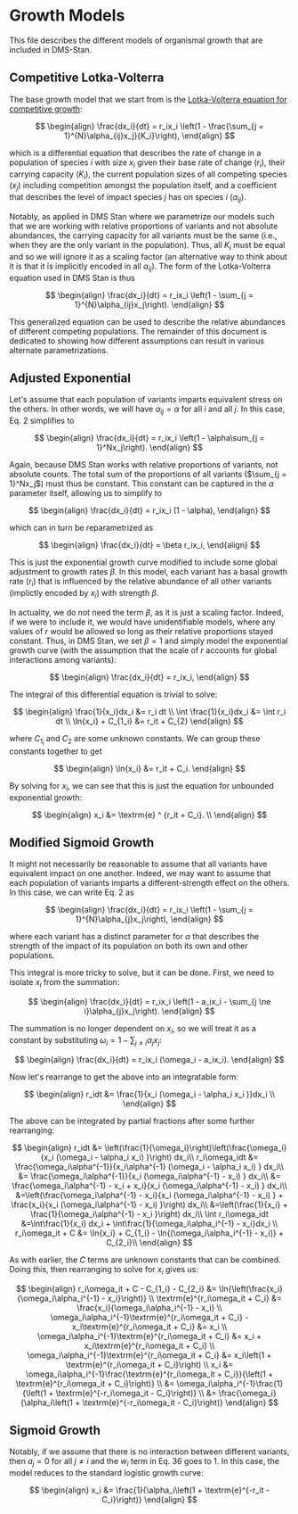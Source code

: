 Growth Models
=============
This file describes the different models of organismal growth that are included in DMS-Stan.

## Competitive Lotka-Volterra
The base growth model that we start from is the [Lotka-Volterra equation for competitive growth](https://journals.biologists.com/jeb/article/9/4/389/22702/Experimental-Studies-on-the-Struggle-for):

$$
\begin{align}
\frac{dx_i}{dt} = r_ix_i \left(1 - \frac{\sum_{j = 1}^{N}\alpha_{ij}x_j}{K_i}\right),
\end{align}
$$

which is a differential equation that describes the rate of change in a population of species $i$ with size $x_i$ given their base rate of change ($r_i$), their carrying capacity ($K_i$), the current population sizes of all competing species ($x_j$) including competition amongst the population itself, and a coefficient that describes the level of impact species $j$ has on species $i$ ($\alpha_{ij}$).

Notably, as applied in DMS Stan where we parametrize our models such that we are working with relative proportions of variants and not absolute abundances, the carrying capacity for all variants must be the same (i.e., when they are the only variant in the population). Thus, all $K_i$ must be equal and so we will ignore it as a scaling factor (an alternative way to think about it is that it is implicitly encoded in all $\alpha_{ij}$). The form of the Lotka-Volterra equation used in DMS Stan is thus

$$
\begin{align}
\frac{dx_i}{dt} = r_ix_i \left(1 - \sum_{j = 1}^{N}\alpha_{ij}x_j\right).
\end{align}
$$

This generalized equation can be used to describe the relative abundances of different competing populations. The remainder of this document is dedicated to showing how different assumptions can result in various alternate parametrizations.

## Adjusted Exponential
Let's assume that each population of variants imparts equivalent stress on the others. In other words, we will have $\alpha_{ij} = \alpha$ for all $i$ and all $j$. In this case, Eq. 2 simplifies to

$$
\begin{align}
\frac{dx_i}{dt} = r_ix_i \left(1 - \alpha\sum_{j = 1}^Nx_j\right).
\end{align}
$$

Again, because DMS Stan works with relative proportions of variants, not absolute counts. The total sum of the proportions of all variants ($\sum_{j = 1}^Nx_j$) must thus be constant. This constant can be captured in the $\alpha$ parameter itself, allowing us to simplify to

$$
\begin{align}
\frac{dx_i}{dt} = r_ix_i (1 - \alpha),
\end{align}
$$

which can in turn be reparametrized as

$$
\begin{align}
\frac{dx_i}{dt} = \beta r_ix_i,
\end{align}
$$

This is just the exponential growth curve modified to include some global adjustment to growth rates $\beta$. In this model, each variant has a basal growth rate ($r_i$) that is influenced by the relative abundance of all other variants (implictly encoded by $x_i$) with strength $\beta$.

In actuality, we do not need the term $\beta$, as it is just a scaling factor. Indeed, if we were to include it, we would have unidentifiable models, where any values of $r$ would be allowed so long as their relative proportions stayed constant. Thus, in DMS Stan, we set $\beta = 1$ and simply model the exponential growth curve (with the assumption that the scale of $r$ accounts for global interactions among variants):

$$
\begin{align}
\frac{dx_i}{dt} = r_ix_i,
\end{align}
$$

The integral of this differential equation is trivial to solve:

$$
\begin{align}
\frac{1}{x_i}dx_i &= r_i dt \\
\int \frac{1}{x_i}dx_i &= \int r_i dt \\
\ln{x_i} + C_{1_i} &= r_it + C_{2}
\end{align}
$$

where $C_{1_i}$ and $C_2$ are some unknown constants. We can group these constants together to get

$$
\begin{align}
\ln{x_i} &= r_it + C_i.
\end{align}
$$

By solving for $x_i$, we can see that this is just the equation for unbounded exponential growth:

$$
\begin{align}
x_i &= \textrm{e} ^ {r_it + C_i}. \\
\end{align}
$$

## Modified Sigmoid Growth
It might not necessarily be reasonable to assume that all variants have equivalent impact on one another. Indeed, we may want to assume that each population of variants imparts a different-strength effect on the others. In this case, we can write Eq. 2 as

$$
\begin{align}
\frac{dx_i}{dt} = r_ix_i \left(1 - \sum_{j = 1}^{N}\alpha_{j}x_j\right),
\end{align}
$$

where each variant has a distinct parameter for $\alpha$ that describes the strength of the impact of its population on both its own and other populations.

This integral is more tricky to solve, but it can be done. First, we need to isolate $x_i$ from the summation:

$$
\begin{align}
\frac{dx_i}{dt} = r_ix_i \left(1 - a_ix_i - \sum_{j \ne i}\alpha_{j}x_j\right).
\end{align}
$$

The summation is no longer dependent on $x_i$, so we will treat it as a constant by substituting $\omega_i = 1 - \sum_{j \ne i}\alpha_{j}x_j$:

$$
\begin{align}
\frac{dx_i}{dt} = r_ix_i (\omega_i - a_ix_i).
\end{align}
$$

Now let's rearrange to get the above into an integratable form:

$$
\begin{align}
r_idt &= \frac{1}{x_i (\omega_i - \alpha_i x_i )}dx_i \\
\end{align}
$$

The above can be integrated by partial fractions after some further rearranging:

$$
\begin{align}
r_idt &= \left(\frac{1}{\omega_i}\right)\left(\frac{\omega_i}{x_i (\omega_i - \alpha_i x_i) }\right) dx_i\\
r_i\omega_idt &= \frac{\omega_i\alpha^{-1}}{x_i\alpha^{-1} (\omega_i - \alpha_i x_i) } dx_i\\
&= \frac{\omega_i\alpha^{-1}}{x_i (\omega_i\alpha^{-1} - x_i) } dx_i\\
&= \frac{\omega_i\alpha^{-1} - x_i + x_i}{x_i (\omega_i\alpha^{-1} - x_i) } dx_i\\
&=\left(\frac{\omega_i\alpha^{-1} - x_i}{x_i (\omega_i\alpha^{-1} - x_i) } + \frac{x_i}{x_i (\omega_i\alpha^{-1} - x_i) }\right) dx_i\\
&=\left(\frac{1}{x_i} + \frac{1}{\omega_i\alpha^{-1} - x_i }\right) dx_i\\
\int r_i\omega_idt &=\int\frac{1}{x_i} dx_i + \int\frac{1}{\omega_i\alpha_i^{-1} -  x_i}dx_i \\
r_i\omega_it + C &= \ln{x_i} + C_{1_i} - \ln{(\omega_i\alpha_i^{-1} -  x_i)} + C_{2_i}\\
\end{align}
$$

As with earlier, the $C$ terms are unknown constants that can be combined. Doing this, then rearranging to solve for $x_i$ gives us:

$$
\begin{align}
r_i\omega_it + C - C_{1_i} - C_{2_i} &= \ln{\left(\frac{x_i}{\omega_i\alpha_i^{-1} -  x_i}\right)} \\
\textrm{e}^{r_i\omega_it + C_i} &= \frac{x_i}{\omega_i\alpha_i^{-1} -  x_i} \\
\omega_i\alpha_i^{-1}\textrm{e}^{r_i\omega_it + C_i} -  x_i\textrm{e}^{r_i\omega_it + C_i} &= x_i \\
\omega_i\alpha_i^{-1}\textrm{e}^{r_i\omega_it + C_i} &= x_i + x_i\textrm{e}^{r_i\omega_it + C_i} \\
\omega_i\alpha_i^{-1}\textrm{e}^{r_i\omega_it + C_i} &= x_i\left(1 + \textrm{e}^{r_i\omega_it + C_i}\right) \\
 x_i &= \omega_i\alpha_i^{-1}\frac{\textrm{e}^{r_i\omega_it + C_i}}{\left(1 + \textrm{e}^{r_i\omega_it + C_i}\right)} \\
 &= \omega_i\alpha_i^{-1}\frac{1}{\left(1 + \textrm{e}^{-r_i\omega_it - C_i}\right)} \\
 &= \frac{\omega_i}{\alpha_i\left(1 + \textrm{e}^{-r_i\omega_it - C_i}\right)}
\end{align}
$$

## Sigmoid Growth

Notably, if we assume that there is no interaction between different variants, then $a_j = 0$ for all $j \ne i$ and the $w_i$ term in Eq. 36 goes to $1$. In this case, the model reduces to the standard logistic growth curve:

$$
\begin{align}
x_i &= \frac{1}{\alpha_i\left(1 + \textrm{e}^{-r_it - C_i}\right)}
\end{align}
$$
